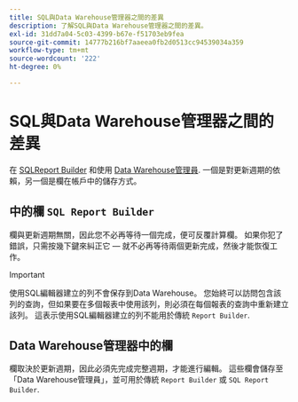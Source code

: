 ```yaml
---
title: SQL與Data Warehouse管理器之間的差異
description: 了解SQL與Data Warehouse管理器之間的差異。
exl-id: 31dd7a04-5c03-4399-b67e-f51703eb9fea
source-git-commit: 14777b216bf7aaeea0fb2d0513cc94539034a359
workflow-type: tm+mt
source-wordcount: '222'
ht-degree: 0%

---
```


# SQL與Data Warehouse管理器之間的差異

在 [SQLReport Builder](../dev-reports/sql-rpt-bldr.md) 和使用 [Data Warehouse管理員](../data-warehouse-mgr/creating-calculated-columns.md). 一個是對更新週期的依賴，另一個是欄在帳戶中的儲存方式。

## 中的欄 `SQL Report Builder`

欄與更新週期無關，因此您不必再等待一個完成，便可反覆計算欄。 如果你犯了錯誤，只需按幾下鍵來糾正它 — 就不必再等待兩個更新完成，然後才能恢復工作。

>[!IMPORTANT]
>
>使用SQL編輯器建立的列不會保存到Data Warehouse。 您始終可以訪問包含該列的查詢，但如果要在多個報表中使用該列，則必須在每個報表的查詢中重新建立該列。 這表示使用SQL編輯器建立的列不能用於傳統 `Report Builder`.

## Data Warehouse管理器中的欄

欄取決於更新週期，因此必須先完成完整週期，才能進行編輯。 這些欄會儲存至「Data Warehouse管理員」，並可用於傳統 `Report Builder` 或 `SQL Report Builder`.

